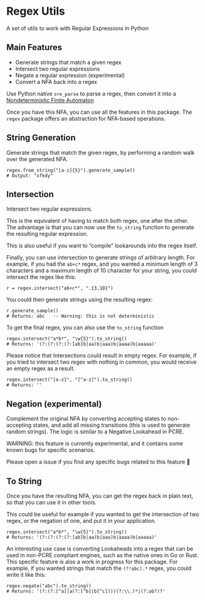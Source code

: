 # Regex Utils
A set of utils to work with Regular Expressions in Python

## Main Features
- Generate strings that match a given regex
- Intersect two regular expressions
- Negate a regular expression (experimental)
- Convert a NFA back into a regex

Use Python native `sre_parse` to parse a regex, then convert it into a [Nondeterministic Finite Automaton](https://en.wikipedia.org/wiki/Nondeterministic_finite_automaton)

Once you have this NFA, you can use all the features in this package. The `regex` package offers an abstraction for NFA-based operations.

## String Generation

Generate strings that match the given regex, by performing a random walk over the generated NFA.

```
regex.from_string("[a-z]{5}").generate_sample()
# Output: "xfkdy"
```

## Intersection

Intersect two regular expressions.

This is the equivalent of having to match both regex, one after the other. The advantage is that you can now use the `to_string` function to generate the resulting regular expression.

This is also useful if you want to “compile” lookarounds into the regex itself.

Finally, you can use intersection to generate strings of arbitrary length.
For example, if you had the `ab+c*` regex, and you wanted a minimum length of 3 characters and a maximum length of 10 character for your string, you could intersect the regex like this:

```
r = regex.intersect("ab+c*", ".{3,10}")
```

You could then generate strings using the resulting regex:

```
r.generate_sample()
# Returns: abc   -- Warning: this is not deterministic
```

To get the final regex, you can also use the `to_string` function

```
regex.intersect("a*b*", "\w{5}").to_string()
# Returns: '(?:(?:(?:(?:[ab]b|aa)b|aaa)b|aaaa)b|aaaaa)'
```

Please notice that Intersections could result in empty regex. For example, if you tried to intersect two regex with nothing in common, you would receive an empty regex as a result.

```
regex.intersect("[a-z]", "[^a-z]").to_string()
# Returns: ''
```


## Negation (experimental)

Complement the original NFA by converting accepting states to non-accepting states, and add all missing transitions (this is used to generate random strings). The logic is similar to a Negative Lookahead in PCRE.

WARNING: this feature is currently experimental, and it contains some known bugs for specific scenarios.

Please open a issue if you find any specific bugs related to this feature 🙏

## To String

Once you have the resulting NFA, you can get the regex back in plain text, so that you can use it in other tools.


This could be useful for example if you wanted to get the intersection of two regex, or the negation of one, and put it in your application.

```
regex.intersect("a*b*", "\w{5}").to_string()
# Returns: '(?:(?:(?:(?:[ab]b|aa)b|aaa)b|aaaa)b|aaaaa)'
```

An interesting use case is converting Lookaheads into a regex that can be used in non-PCRE compliant engines, such as the native ones in Go or Rust. This specific feature is also a work in progress for this package.
For example, if you wanted strings that match the `(?!abc).*` regex, you could write it like this:

```
regex.negate("abc").to_string()
# Returns: '(?:(?:[^a]|a(?:[^b]|b[^c])))(?:\\.)*|(?:ab?)?'
```
